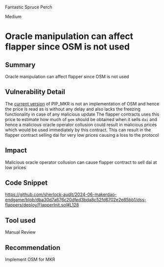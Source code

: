 Fantastic Spruce Perch

Medium

# Oracle manipulation can affect flapper since OSM is not used

## Summary
Oracle manipulation can affect flapper since OSM is not used

## Vulnerability Detail
The [current version](https://etherscan.io/address/0xdbbe5e9b1daa91430cf0772fcebe53f6c6f137df#code) of PIP_MKR is not an implementation of OSM and hence the price is read as is without any delay and also lacks the freezing functionality in case of any malicious update
The flapper contracts uses this price to estimate how much of `gem` should be obtained when it sells `dai` and hence a malicious oracle operator collusion could result in malicious prices which would be used immediately by this contract. This can result in the flapper contract selling dai for very low prices causing a loss to the protocol

## Impact
Malicious oracle operator collusion can cause flapper contract to sell dai at low prices

## Code Snippet
https://github.com/sherlock-audit/2024-06-makerdao-endgame/blob/dba30d7a676c20dfed3bda8c52fd6702e2e85bb1/dss-flappers/deploy/FlapperInit.sol#L128

## Tool used
Manual Review

## Recommendation
Implement OSM for MKR